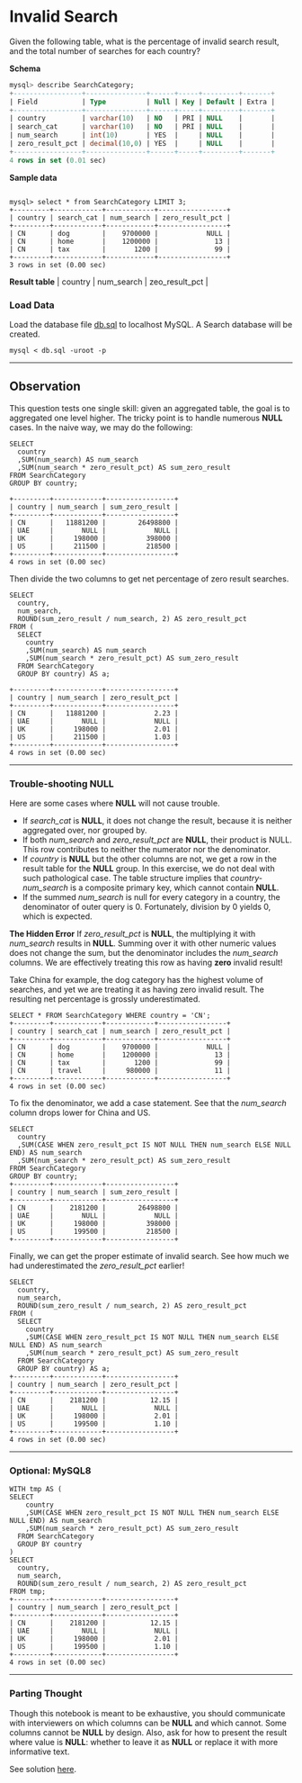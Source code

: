 # Invalid Search

Given the following table, what is the percentage of invalid search result, and the total number of searches for each country?

__Schema__
```sql
mysql> describe SearchCategory;
+-----------------+---------------+------+-----+---------+-------+
| Field           | Type          | Null | Key | Default | Extra |
+-----------------+---------------+------+-----+---------+-------+
| country         | varchar(10)   | NO   | PRI | NULL    |       |
| search_cat      | varchar(10)   | NO   | PRI | NULL    |       |
| num_search      | int(10)       | YES  |     | NULL    |       |
| zero_result_pct | decimal(10,0) | YES  |     | NULL    |       |
+-----------------+---------------+------+-----+---------+-------+
4 rows in set (0.01 sec)
```

__Sample data__
```

mysql> select * from SearchCategory LIMIT 3;
+---------+------------+------------+-----------------+
| country | search_cat | num_search | zero_result_pct |
+---------+------------+------------+-----------------+
| CN      | dog        |    9700000 |            NULL |
| CN      | home       |    1200000 |              13 |
| CN      | tax        |       1200 |              99 |
+---------+------------+------------+-----------------+
3 rows in set (0.00 sec)
```

__Result table__
| country | num_search | zeo_result_pct |


### Load Data
Load the database file [db.sql](db.sql) to localhost MySQL. A Search database will be created. 
```
mysql < db.sql -uroot -p
```

___
## Observation
This question tests one single skill: given an aggregated table, the goal is to aggregated one level higher. The tricky point is to handle numerous __NULL__ cases. In the naive way, we may do the following:

```
SELECT
  country
  ,SUM(num_search) AS num_search
  ,SUM(num_search * zero_result_pct) AS sum_zero_result
FROM SearchCategory
GROUP BY country;

+---------+------------+-----------------+
| country | num_search | sum_zero_result |
+---------+------------+-----------------+
| CN      |   11881200 |        26498800 |
| UAE     |       NULL |            NULL |
| UK      |     198000 |          398000 |
| US      |     211500 |          218500 |
+---------+------------+-----------------+
4 rows in set (0.00 sec)
```

Then divide the two columns to get net percentage of zero result searches.
```
SELECT
  country, 
  num_search,
  ROUND(sum_zero_result / num_search, 2) AS zero_result_pct
FROM (
  SELECT
    country
    ,SUM(num_search) AS num_search
    ,SUM(num_search * zero_result_pct) AS sum_zero_result
  FROM SearchCategory
  GROUP BY country) AS a;

+---------+------------+-----------------+
| country | num_search | zero_result_pct |
+---------+------------+-----------------+
| CN      |   11881200 |            2.23 |
| UAE     |       NULL |            NULL |
| UK      |     198000 |            2.01 |
| US      |     211500 |            1.03 |
+---------+------------+-----------------+
4 rows in set (0.00 sec)
```

___
### Trouble-shooting NULL
Here are some cases where __NULL__ will not cause trouble.
* If *search_cat* is __NULL__, it does not change the result, because it is neither aggregated over, nor grouped by.
* If both *num_search* and *zero_result_pct* are __NULL__, their product is NULL. This row contributes to neither the numerator nor the denominator.
* If *country* is __NULL__ but the other columns are not, we get a row in the result table for the __NULL__ group. In this exercise, we do not deal with such pathological case. The table structure implies that *country-num_search* is a composite primary key, which cannot contain __NULL__.
* If the summed *num_search* is null for every category in a country, the denominator of outer query is 0. Fortunately, division by 0 yields 0, which is expected.

__The Hidden Error__
If *zero_result_pct* is __NULL__, the multiplying it with *num_search* results in __NULL__. Summing over it with other numeric values does not change the sum, but the denominator includes the *num_search* columns. We are effectively treating this row as having __zero__ invalid result! 

Take China for example, the dog category has the highest volume of searches, and yet we are treating it as having zero invalid result. The resulting net percentage is grossly underestimated.

```
SELECT * FROM SearchCategory WHERE country = 'CN';
+---------+------------+------------+-----------------+
| country | search_cat | num_search | zero_result_pct |
+---------+------------+------------+-----------------+
| CN      | dog        |    9700000 |            NULL |
| CN      | home       |    1200000 |              13 |
| CN      | tax        |       1200 |              99 |
| CN      | travel     |     980000 |              11 |
+---------+------------+------------+-----------------+
4 rows in set (0.00 sec)
```

To fix the denominator, we add a case statement. See that the *num_search* column drops lower for China and US.
```
SELECT
  country
  ,SUM(CASE WHEN zero_result_pct IS NOT NULL THEN num_search ELSE NULL END) AS num_search
  ,SUM(num_search * zero_result_pct) AS sum_zero_result
FROM SearchCategory
GROUP BY country;
+---------+------------+-----------------+
| country | num_search | sum_zero_result |
+---------+------------+-----------------+
| CN      |    2181200 |        26498800 |
| UAE     |       NULL |            NULL |
| UK      |     198000 |          398000 |
| US      |     199500 |          218500 |
+---------+------------+-----------------+
```

Finally, we can get the proper estimate of invalid search. See how much we had underestimated the *zero_result_pct* earlier!
```
SELECT
  country, 
  num_search,
  ROUND(sum_zero_result / num_search, 2) AS zero_result_pct
FROM (
  SELECT
    country
    ,SUM(CASE WHEN zero_result_pct IS NOT NULL THEN num_search ELSE NULL END) AS num_search
    ,SUM(num_search * zero_result_pct) AS sum_zero_result
  FROM SearchCategory
  GROUP BY country) AS a;
+---------+------------+-----------------+
| country | num_search | zero_result_pct |
+---------+------------+-----------------+
| CN      |    2181200 |           12.15 |
| UAE     |       NULL |            NULL |
| UK      |     198000 |            2.01 |
| US      |     199500 |            1.10 |
+---------+------------+-----------------+
4 rows in set (0.00 sec)
```

___
### Optional: MySQL8
```
WITH tmp AS (
SELECT
    country
    ,SUM(CASE WHEN zero_result_pct IS NOT NULL THEN num_search ELSE NULL END) AS num_search
    ,SUM(num_search * zero_result_pct) AS sum_zero_result
  FROM SearchCategory
  GROUP BY country
)
SELECT
  country, 
  num_search,
  ROUND(sum_zero_result / num_search, 2) AS zero_result_pct
FROM tmp;
+---------+------------+-----------------+
| country | num_search | zero_result_pct |
+---------+------------+-----------------+
| CN      |    2181200 |           12.15 |
| UAE     |       NULL |            NULL |
| UK      |     198000 |            2.01 |
| US      |     199500 |            1.10 |
+---------+------------+-----------------+
4 rows in set (0.00 sec)
```

___
### Parting Thought
Though this notebook is meant to be exhaustive, you should communicate with interviewers on which columns can be __NULL__ and which cannot. Some columns cannot be __NULL__ by design. Also, ask for how to present the result where value is __NULL__: whether to leave it as __NULL__ or replace it with more informative text.

See solution [here](solution.sql).